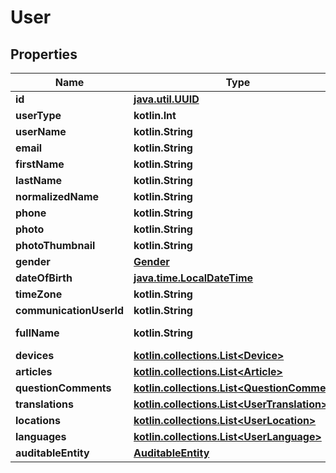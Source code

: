 
# User

## Properties
Name | Type | Description | Notes
------------ | ------------- | ------------- | -------------
**id** | [**java.util.UUID**](java.util.UUID.md) |  |  [optional]
**userType** | **kotlin.Int** |  |  [optional]
**userName** | **kotlin.String** |  |  [optional]
**email** | **kotlin.String** |  |  [optional]
**firstName** | **kotlin.String** |  |  [optional]
**lastName** | **kotlin.String** |  |  [optional]
**normalizedName** | **kotlin.String** |  |  [optional]
**phone** | **kotlin.String** |  |  [optional]
**photo** | **kotlin.String** |  |  [optional]
**photoThumbnail** | **kotlin.String** |  |  [optional]
**gender** | [**Gender**](Gender.md) |  |  [optional]
**dateOfBirth** | [**java.time.LocalDateTime**](java.time.OffsetDateTime.md) |  |  [optional]
**timeZone** | **kotlin.String** |  |  [optional]
**communicationUserId** | **kotlin.String** |  |  [optional]
**fullName** | **kotlin.String** |  |  [optional] [readonly]
**devices** | [**kotlin.collections.List&lt;Device&gt;**](Device.md) |  |  [optional]
**articles** | [**kotlin.collections.List&lt;Article&gt;**](Article.md) |  |  [optional]
**questionComments** | [**kotlin.collections.List&lt;QuestionComment&gt;**](QuestionComment.md) |  |  [optional]
**translations** | [**kotlin.collections.List&lt;UserTranslation&gt;**](UserTranslation.md) |  |  [optional]
**locations** | [**kotlin.collections.List&lt;UserLocation&gt;**](UserLocation.md) |  |  [optional]
**languages** | [**kotlin.collections.List&lt;UserLanguage&gt;**](UserLanguage.md) |  |  [optional]
**auditableEntity** | [**AuditableEntity**](AuditableEntity.md) |  |  [optional]



